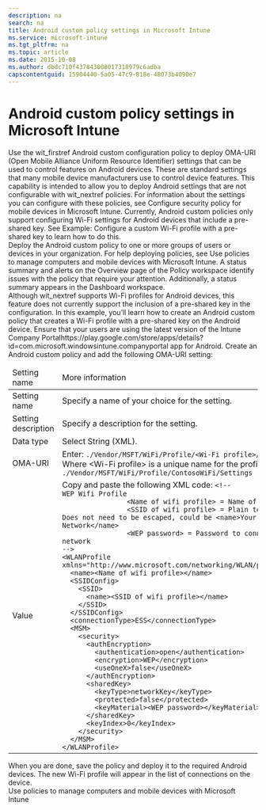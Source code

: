 ```yaml
---
description: na
search: na
title: Android custom policy settings in Microsoft Intune
ms.service: microsoft-intune
ms.tgt_pltfrm: na
ms.topic: article
ms.date: 2015-10-08
ms.author: dbdc710f437843008017318979c6adba
capscontentguid: 15904440-5a05-47c9-818e-48073b4090e7
---
```

# Android custom policy settings in Microsoft Intune
<?xml version="1.0" encoding="utf-8"?>
<developerWalkthroughDocument xmlns="http://ddue.schemas.microsoft.com/authoring/2003/5" xmlns:xlink="http://www.w3.org/1999/xlink" xmlns:xsi="http://www.w3.org/2001/XMLSchema-instance" xsi:schemaLocation="http://ddue.schemas.microsoft.com/authoring/2003/5 http://dduestorage.blob.core.windows.net/ddueschema/developer.xsd">
  <introduction>
    <para>Use the <token>wit_firstref</token> <ui>Android custom configuration policy</ui> to deploy OMA-URI (Open Mobile Alliance Uniform Resource Identifier) settings that can be used to control features on Android devices. These are standard settings that many mobile device manufacturers use to control device features.</para>
    <para>This capability is intended to allow you to deploy Android settings that are not configurable with <token>wit_nextref</token> policies. For information about the settings you can configure with these policies, see <link xlink:href="d27f2739-9791-4aae-a9db-01a4e59ccfe5">Configure security policy for mobile devices in Microsoft Intune</link>.</para>
    <alert class="note">
      <para>Currently, Android custom policies only support configuring Wi-Fi settings for Android devices that include a pre-shared key. See <link xlink:href="15904440-5a05-47c9-818e-48073b4090e7#BKMK_Example">Example: Configure a custom Wi-Fi profile with a pre-shared key</link> to learn how to do this.</para>
    </alert>
  </introduction>
  <section>
    <title>How to create an Android custom policy</title>
    <content>
      <para/>
      <procedure>
        <title/>
        <steps class="ordered">
          <step>
            <content>
              <para>In the <externalLink><linkText>Microsoft Intune administration console</linkText><linkUri>https://manage.microsoft.com</linkUri></externalLink>, click <ui>Policy</ui> &gt; <ui>Overview</ui> &gt; <ui>Add Policy</ui>.</para>
            </content>
          </step>
          <step>
            <content>
              <para>Configure a policy of the type <ui>Android</ui> &gt; <ui>Custom Configuration</ui>.</para>
              <para>For help creating and deploying policies, see <link xlink:href="efb4dcd6-56ea-44a8-8fe2-6f1542fc75ec">Use policies to manage computers and mobile devices in Windows Intune</link>.</para>
              <para>You can only create and deploy a custom policy of this type. Recommended settings are not available.</para>
            </content>
          </step>
          <step>
            <content>
              <para>Use the following table to help you configure the general policy settings:</para>
              <table xmlns:caps="http://schemas.microsoft.com/build/caps/2013/11">
                <thead>
                  <tr>
                    <TD>
                      <para>Setting name</para>
                    </TD>
                    <TD>
                      <para>More information</para>
                    </TD>
                  </tr>
                </thead>
                <tbody>
                  <tr>
                    <TD>
                      <para>
                        <ui>Name</ui>
                      </para>
                    </TD>
                    <TD>
                      <para>Enter a unique name for the Android custom policy to help you identify it in the <token>wit_nextref</token> console.</para>
                    </TD>
                  </tr>
                  <tr>
                    <TD>
                      <para>
                        <ui>Description</ui>
                      </para>
                    </TD>
                    <TD>
                      <para>Provide a description that gives an overview of the Android custom policy and other relevant information that helps you to locate it.</para>
                    </TD>
                  </tr>
                </tbody>
              </table>
            </content>
          </step>
          <step>
            <content>
              <para>In the <ui>OMA-URI Settings</ui> section, click <ui>Add</ui> to add a setting. You can also edit or delete an existing setting.</para>
            </content>
          </step>
          <step>
            <content>
              <para>In the <ui>Add or Edit OMA-URI Setting</ui> dialog box, specify the following information:</para>
              <table xmlns:caps="http://schemas.microsoft.com/build/caps/2013/11">
                <thead>
                  <tr>
                    <TD>
                      <para>Item</para>
                    </TD>
                    <TD>
                      <para>More information</para>
                    </TD>
                  </tr>
                </thead>
                <tbody>
                  <tr>
                    <TD>
                      <para>
                        <ui>Setting name</ui>
                      </para>
                    </TD>
                    <TD>
                      <para>Enter a unique name for the OMA-URI setting to help you identify it in the list of settings.</para>
                    </TD>
                  </tr>
                  <tr>
                    <TD>
                      <para>
                        <ui>Setting description</ui>
                      </para>
                    </TD>
                    <TD>
                      <para>Provide a description that gives an overview of the setting and other relevant information to help you locate it.</para>
                    </TD>
                  </tr>
                  <tr>
                    <TD>
                      <para>
                        <ui>Data type</ui>
                      </para>
                    </TD>
                    <TD>
                      <para>Select the date type in which you will specify this OMA-URI setting. Choose from:</para>
                      <list class="bullet">
                        <listItem>
                          <para>
                            <ui>String</ui>
                          </para>
                        </listItem>
                        <listItem>
                          <para>
                            <ui>String (XML)</ui>
                          </para>
                        </listItem>
                        <listItem>
                          <para>
                            <ui>Date and time</ui>
                          </para>
                        </listItem>
                        <listItem>
                          <para>
                            <ui>Integer</ui>
                          </para>
                        </listItem>
                        <listItem>
                          <para>
                            <ui>Floating point</ui>
                          </para>
                        </listItem>
                        <listItem>
                          <para>
                            <ui>Boolean</ui>
                          </para>
                        </listItem>
                      </list>
                    </TD>
                  </tr>
                  <tr>
                    <TD>
                      <para>
                        <ui>OMA-URI (case sensitive)</ui>
                      </para>
                    </TD>
                    <TD>
                      <para>Specify the OMA-URI you want to supply a setting for.</para>
                    </TD>
                  </tr>
                  <tr>
                    <TD>
                      <para>
                        <ui>Value</ui>
                      </para>
                    </TD>
                    <TD>
                      <para>Specify the value to associate with the OMA-URI you specified previously.</para>
                    </TD>
                  </tr>
                </tbody>
              </table>
            </content>
          </step>
          <step>
            <content>
              <para>Click <ui>OK</ui> to save the setting and return to the <ui>Create Policy</ui> page.</para>
            </content>
          </step>
          <step>
            <content>
              <para>Continue to add as many settings as you require. When you are done, click <ui>Save Policy</ui>.</para>
            </content>
          </step>
          <step>
            <content>
              <para>The new policy displays in the <ui>Configuration Policies</ui> node of the <ui>Policy</ui> workspace.</para>
            </content>
          </step>
        </steps>
      </procedure>
    </content>
  </section>
  <section>
    <title>Deploy an Android custom policy</title>
    <content>
      <list class="bullet">
        <listItem>
          <para>Deploy the Android custom policy to one or more groups of users or devices in your organization.</para>
        </listItem>
      </list>
      <para>For help deploying policies, see <link xlink:href="efb4dcd6-56ea-44a8-8fe2-6f1542fc75ec">Use policies to manage computers and mobile devices with Microsoft Intune</link>.</para>
      <para>A status summary and alerts on the <ui>Overview</ui> page of the <ui>Policy</ui> workspace identify issues with the policy that require your attention. Additionally, a status summary appears in the <ui>Dashboard</ui> workspace.</para>
    </content>
  </section>
  <section address="BKMK_Example">
    <title>Example: Configure a custom Wi-Fi profile with a pre-shared key</title>
    <content>
      <para>Although <token>wit_nextref</token> supports Wi-Fi profiles for Android devices, this feature does not currently support the inclusion of a pre-shared key in the configuration. In this example, you’ll learn how to create an Android custom policy that creates a Wi-Fi profile with a pre-shared key on the Android device.</para>
      <procedure>
        <title>To create a Wi-Fi profile with a pre-shared key</title>
        <steps class="ordered">
          <step>
            <content>
              <para>Ensure that your users are using the latest version of the <externalLink><linkText>Intune Company Portal</linkText><linkUri>https://play.google.com/store/apps/details?id=com.microsoft.windowsintune.companyportal</linkUri></externalLink> app for Android.</para>
            </content>
          </step>
          <step>
            <content>
              <para>Create an Android custom policy and add the following OMA-URI setting:</para>
              <table xmlns:caps="http://schemas.microsoft.com/build/caps/2013/11">
                <thead>
                  <tr>
                    <TD>
                      <para>Setting name</para>
                    </TD>
                    <TD>
                      <para>More information</para>
                    </TD>
                  </tr>
                </thead>
                <tbody>
                  <tr>
                    <TD>
                      <para>
                        <ui>Setting name</ui>
                      </para>
                    </TD>
                    <TD>
                      <para>Specify a name of your choice for the setting.</para>
                    </TD>
                  </tr>
                  <tr>
                    <TD>
                      <para>
                        <ui>Setting description</ui>
                      </para>
                    </TD>
                    <TD>
                      <para>Specify a description for the setting.</para>
                    </TD>
                  </tr>
                  <tr>
                    <TD>
                      <para>
                        <ui>Data type</ui>
                      </para>
                    </TD>
                    <TD>
                      <para>Select <ui>String (XML)</ui>.</para>
                    </TD>
                  </tr>
                  <tr>
                    <TD>
                      <para>
                        <ui>OMA-<?Comment RS: To be decided. 2015-04-07T14:00:00Z  Id='0?>URI<?CommentEnd Id='0'
    ?></ui>
                      </para>
                    </TD>
                    <TD>
                      <para>Enter:</para>
                      <code>./Vendor/MSFT/WiFi/Profile/<placeholder>&lt;Wi-Fi profile&gt;</placeholder>/Settings
</code>
                      <para>Where <placeholder>&lt;Wi-Fi profile&gt;</placeholder> is a unique name for the profile.</para>
                      <para>
                        <ui>Example:</ui> </para>
                      <code>./Vendor/MSFT/WiFi/Profile/ContosoWiFi/Settings
</code>
                    </TD>
                  </tr>
                  <tr>
                    <TD>
                      <para>
                        <ui>Value</ui>
                      </para>
                    </TD>
                    <TD>
                      <para>Copy and paste the following XML code:</para>
                      <code>&lt;!--
WEP Wifi Profile
                <placeholder>&lt;Name of wifi profile&gt;</placeholder> = Name of profile 
                <placeholder>&lt;SSID of wifi profile&gt;</placeholder> = Plain text of SSID. Does not need to be escaped, could be &lt;name&gt;Your Company's Network&lt;/name&gt;
                <placeholder>&lt;WEP password&gt;</placeholder> = Password to connect to the network
--&gt;
&lt;WLANProfile 
xmlns="http://www.microsoft.com/networking/WLAN/profile/v1"&gt;
  &lt;name&gt;<placeholder>&lt;Name of wifi profile&gt;</placeholder>&lt;/name&gt;
  &lt;SSIDConfig&gt;
    &lt;SSID&gt;
      &lt;name&gt;<placeholder>&lt;SSID of wifi profile&gt;</placeholder>&lt;/name&gt;
    &lt;/SSID&gt;
  &lt;/SSIDConfig&gt;
  &lt;connectionType&gt;ESS&lt;/connectionType&gt;
  &lt;MSM&gt;
    &lt;security&gt;
      &lt;authEncryption&gt;
        &lt;authentication&gt;open&lt;/authentication&gt;
        &lt;encryption&gt;WEP&lt;/encryption&gt;
        &lt;useOneX&gt;false&lt;/useOneX&gt;
      &lt;/authEncryption&gt;
      &lt;sharedKey&gt;
        &lt;keyType&gt;networkKey&lt;/keyType&gt;
        &lt;protected&gt;false&lt;/protected&gt;
        &lt;keyMaterial&gt;<placeholder>&lt;WEP password&gt;</placeholder>&lt;/keyMaterial&gt;
      &lt;/sharedKey&gt;
      &lt;keyIndex&gt;0&lt;/keyIndex&gt;
    &lt;/security&gt;
  &lt;/MSM&gt;
&lt;/WLANProfile&gt;</code>
                    </TD>
                  </tr>
                </tbody>
              </table>
            </content>
          </step>
          <step>
            <content>
              <para>When you are done, save the policy and deploy it to the required Android devices. The new Wi-Fi profile will appear in the list of connections on the device.</para>
            </content>
          </step>
        </steps>
      </procedure>
    </content>
  </section>
  <relatedTopics>
    <link xlink:href="efb4dcd6-56ea-44a8-8fe2-6f1542fc75ec">Use policies to manage computers and mobile devices with Microsoft Intune</link>
  </relatedTopics>
</developerWalkthroughDocument>
